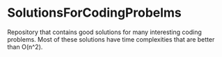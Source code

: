 # SolutionsForCodingProbelms
Repository that contains good solutions for many interesting coding problems. Most of these solutions have time complexities that are better than O(n^2). 
